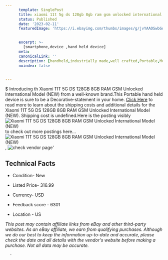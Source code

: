 ```yaml
---
      template: SinglePost
      title: xiaomi 11t 5g ds 128gb 8gb ram gsm unlocked international model new 
      status: Published
      date: '2023-02-11'
      featuredImage: 'https://i.ebayimg.com/thumbs/images/g/jvYAAOSwbGdheyZS/s-l225.jpg'
       

      excerpt: >-
        [smartphone,device ,hand held device]
      meta:
      canonicalLink: ''
      description: [handheld,industrially made,well crafted,Portable,Mobile,Compact,Convenient,Lightweight,Maneuverable,Man-portable,Miniature,Carriable,Hand-held,Light,Holdable,Transportable,Mobile device,Pocket-sized,On-the-go,Wireless,Cordless,Compact size,Convenient size, smartphone,device ,hand held device]
      noindex: false
      

---
```

$
      Introducing th Xiaomi 11T 5G DS 128GB 8GB RAM GSM Unlocked International Model (NEW) from a well-known brand.This Portable hand held device is sure to be a Decorative-statement in your home. [Click Here](https://www.ebay.com/itm/325084353571?hash=item4bb0899423%3Ag%3AjvYAAOSwbGdheyZS&mkevt=1&mkcid=1&mkrid=711-53200-19255-0&campid=%253CePNCampaignId%253E&customid=%253CreferenceId%253E&toolid=10049) to read more to learn about the shipping costs and additional details for the Xiaomi 11T 5G DS 128GB 8GB RAM GSM Unlocked International Model (NEW). Shipping cost is undefined.Here is the posting visibly ![Xiaomi 11T 5G DS 128GB 8GB RAM GSM Unlocked International Model (NEW)](https://i.ebayimg.com/thumbs/images/g/jvYAAOSwbGdheyZS/s-l225.jpg) to check out more postings here... ![Xiaomi 11T 5G DS 128GB 8GB RAM GSM Unlocked International Model (NEW)](https://i.ebayimg.com/images/g/jvYAAOSwbGdheyZS/s-l1600.jpg), ![check vendor page](https://origin-galleryplus.ebayimg.com/ws/web/325084353571_2_0_1/225x225.jpg,https://origin-galleryplus.ebayimg.com/ws/web/325084353571_3_0_1/225x225.jpg)'

      

 ## Technical Facts 



     
      

 - Condition- New 


      

 - Listed Price- 316.99 


      

 - Currency- USD 


      

 - Feedback score - 6301 


      

 - Location - US 


      
      

 *_This post may contain affiliate links from eBay and other third-party websites. As an eBay affiliate, we earn from qualifying purchases. Although we do our best to keep the information up-to-date and accurate, please check the date and all details with the vendor's website before making a purchase. Not all data may be accurate._*




      -
